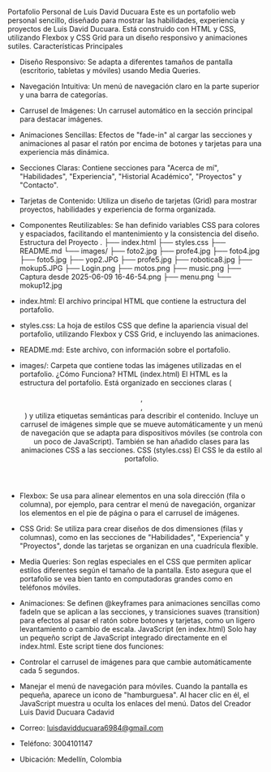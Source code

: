 Portafolio Personal de Luis David Ducuara
Este es un portafolio web personal sencillo, diseñado para mostrar las habilidades, experiencia y proyectos de Luis David Ducuara. Está construido con HTML y CSS, utilizando Flexbox y CSS Grid para un diseño responsivo y animaciones sutiles.
Características Principales
 * Diseño Responsivo: Se adapta a diferentes tamaños de pantalla (escritorio, tabletas y móviles) usando Media Queries.
 * Navegación Intuitiva: Un menú de navegación claro en la parte superior y una barra de categorías.
 * Carrusel de Imágenes: Un carrusel automático en la sección principal para destacar imágenes.
 * Animaciones Sencillas: Efectos de "fade-in" al cargar las secciones y animaciones al pasar el ratón por encima de botones y tarjetas para una experiencia más dinámica.
 * Secciones Claras: Contiene secciones para "Acerca de mí", "Habilidades", "Experiencia", "Historial Académico", "Proyectos" y "Contacto".
 * Tarjetas de Contenido: Utiliza un diseño de tarjetas (Grid) para mostrar proyectos, habilidades y experiencia de forma organizada.
 * Componentes Reutilizables: Se han definido variables CSS para colores y espaciados, facilitando el mantenimiento y la consistencia del diseño.
Estructura del Proyecto
.
├── index.html
├── styles.css
├── README.md
└── images/
    ├── foto2.jpg
    ├── profe4.jpg
    ├── foto4.jpg
    ├── foto5.jpg
    ├── yop2.JPG
    ├── profe5.jpg
    ├── robotica8.jpg
    ├── mokup5.JPG
    ├── Login.png
    ├── motos.png
    ├── music.png
    ├── Captura desde 2025-06-09 16-46-54.png
    ├── menu.png
    └── mokup12.jpg

 * index.html: El archivo principal HTML que contiene la estructura del portafolio.
 * styles.css: La hoja de estilos CSS que define la apariencia visual del portafolio, utilizando Flexbox y CSS Grid, e incluyendo las animaciones.
 * README.md: Este archivo, con información sobre el portafolio.
 * images/: Carpeta que contiene todas las imágenes utilizadas en el portafolio.
¿Cómo Funciona?
HTML (index.html)
El HTML es la estructura del portafolio. Está organizado en secciones claras (<header>, <main>, <footer>) y utiliza etiquetas semánticas para describir el contenido. Incluye un carrusel de imágenes simple que se mueve automáticamente y un menú de navegación que se adapta para dispositivos móviles (se controla con un poco de JavaScript). También se han añadido clases para las animaciones CSS a las secciones.
CSS (styles.css)
El CSS le da estilo al portafolio.
 * Flexbox: Se usa para alinear elementos en una sola dirección (fila o columna), por ejemplo, para centrar el menú de navegación, organizar los elementos en el pie de página o para el carrusel de imágenes.
 * CSS Grid: Se utiliza para crear diseños de dos dimensiones (filas y columnas), como en las secciones de "Habilidades", "Experiencia" y "Proyectos", donde las tarjetas se organizan en una cuadrícula flexible.
 * Media Queries: Son reglas especiales en el CSS que permiten aplicar estilos diferentes según el tamaño de la pantalla. Esto asegura que el portafolio se vea bien tanto en computadoras grandes como en teléfonos móviles.
 * Animaciones: Se definen @keyframes para animaciones sencillas como fadeIn que se aplican a las secciones, y transiciones suaves (transition) para efectos al pasar el ratón sobre botones y tarjetas, como un ligero levantamiento o cambio de escala.
JavaScript (en index.html)
Solo hay un pequeño script de JavaScript integrado directamente en el index.html. Este script tiene dos funciones:
 * Controlar el carrusel de imágenes para que cambie automáticamente cada 5 segundos.
 * Manejar el menú de navegación para móviles. Cuando la pantalla es pequeña, aparece un icono de "hamburguesa". Al hacer clic en él, el JavaScript muestra u oculta los enlaces del menú.
Datos del Creador
Luis David Ducuara Cadavid
 * Correo: luisdavidducuara6984@gmail.com
 * Teléfono: 3004101147
 * Ubicación: Medellín, Colombia
